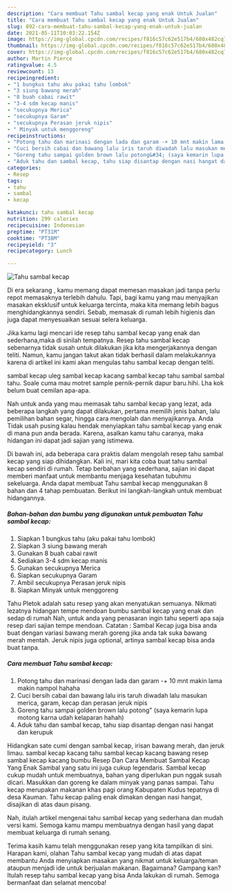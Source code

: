 ```yaml
---
description: "Cara membuat Tahu sambal kecap yang enak Untuk Jualan"
title: "Cara membuat Tahu sambal kecap yang enak Untuk Jualan"
slug: 892-cara-membuat-tahu-sambal-kecap-yang-enak-untuk-jualan
date: 2021-05-11T10:03:22.154Z
image: https://img-global.cpcdn.com/recipes/f816c57c62e517b4/680x482cq70/tahu-sambal-kecap-foto-resep-utama.jpg
thumbnail: https://img-global.cpcdn.com/recipes/f816c57c62e517b4/680x482cq70/tahu-sambal-kecap-foto-resep-utama.jpg
cover: https://img-global.cpcdn.com/recipes/f816c57c62e517b4/680x482cq70/tahu-sambal-kecap-foto-resep-utama.jpg
author: Martin Pierce
ratingvalue: 4.5
reviewcount: 13
recipeingredient:
- "1 bungkus tahu aku pakai tahu lombok"
- "3 siung bawang merah"
- "8 buah cabai rawit"
- "3-4 sdm kecap manis"
- "secukupnya Merica"
- "secukupnya Garam"
- "secukupnya Perasan jeruk nipis"
- " Minyak untuk menggoreng"
recipeinstructions:
- "Potong tahu dan marinasi dengan lada dan garam -+ 10 mnt makin lama makin nampol hahaha"
- "Cuci bersih cabai dan bawang lalu iris taruh diwadah lalu masukan merica, garam, kecap dan perasan jeruk nipis"
- "Goreng tahu sampai golden brown lalu potong&#34; (saya kemarin lupa motong karna udah kelaparan hahah)"
- "Aduk tahu dan sambal kecap, tahu siap disantap dengan nasi hangat dan kerupuk"
categories:
- Resep
tags:
- tahu
- sambal
- kecap

katakunci: tahu sambal kecap 
nutrition: 299 calories
recipecuisine: Indonesian
preptime: "PT31M"
cooktime: "PT38M"
recipeyield: "3"
recipecategory: Lunch

---
```



![Tahu sambal kecap](https://img-global.cpcdn.com/recipes/f816c57c62e517b4/680x482cq70/tahu-sambal-kecap-foto-resep-utama.jpg)

Di era  sekarang , kamu memang dapat memesan masakan jadi tanpa perlu repot memasaknya terlebih dahulu. Tapi, bagi kamu yang mau menyajikan masakan eksklusif untuk keluarga tercinta, maka kita memang lebih bagus menghidangkannya sendiri. Sebab, memasak di rumah lebih higienis dan juga dapat menyesuaikan sesuai selera keluarga.

Jika kamu lagi mencari ide resep tahu sambal kecap yang enak dan sederhana,maka di sinilah tempatnya. Resep tahu sambal kecap  sebenarnya tidak susah untuk dilakukan jika kita mengerjakannya dengan teliti. Namun, kamu jangan takut akan tidak berhasil dalam melakukannya 
karena di artikel ini kami akan mengulas tahu sambal kecap dengan teliti.  

sambal kecap uleg sambal kecap kacang sambal kecap tahu sambal sambal tahu. Soale cuma mau motret sample pernik-pernik dapur baru.hihi. Lha kok belum buat cemilan apa-apa.

Nah untuk anda yang mau memasak tahu sambal kecap yang lezat, ada beberapa langkah yang dapat dilakukan, pertama memilih jenis bahan, lalu pemilihan bahan segar, hingga cara mengolah dan menyajikannya. Anda Tidak usah pusing kalau hendak menyiapkan tahu sambal kecap yang enak di mana pun anda berada. Karena, asalkan kamu  tahu caranya, maka hidangan ini dapat jadi sajian yang istimewa.

Di bawah ini, ada beberapa cara praktis  dalam mengolah resep tahu sambal kecap yang siap dihidangkan. Kali ini, mari kita coba buat tahu sambal kecap sendiri di rumah. Tetap berbahan yang sederhana, sajian ini dapat memberi manfaat untuk membantu menjaga kesehatan tubuhmu sekeluarga. Anda dapat membuat Tahu sambal kecap menggunakan 8 bahan dan 4 tahap pembuatan. Berikut ini langkah-langkah untuk membuat hidangannya.

<!--inarticleads1-->

##### Bahan-bahan dan bumbu yang digunakan untuk pembuatan Tahu sambal kecap:

1. Siapkan 1 bungkus tahu (aku pakai tahu lombok)
1. Siapkan 3 siung bawang merah
1. Gunakan 8 buah cabai rawit
1. Sediakan 3-4 sdm kecap manis
1. Gunakan secukupnya Merica
1. Siapkan secukupnya Garam
1. Ambil secukupnya Perasan jeruk nipis
1. Siapkan  Minyak untuk menggoreng


Tahu Pletok adalah satu resep yang akan menyatukan semuanya. Nikmati lezatnya hidangan tempe mendoan bumbu sambal kecap yang enak dan sedap di rumah Nah, untuk anda yang penasaran ingin tahu seperti apa saja resep dari sajian tempe mendoan. Catatan : Sambal Kecap juga bisa anda buat dengan variasi bawang merah goreng jika anda tak suka bawang merah mentah. Jeruk nipis juga optional, artinya sambal kecap bisa anda buat tanpa. 

<!--inarticleads2-->

##### Cara membuat Tahu sambal kecap:

1. Potong tahu dan marinasi dengan lada dan garam -+ 10 mnt makin lama makin nampol hahaha
1. Cuci bersih cabai dan bawang lalu iris taruh diwadah lalu masukan merica, garam, kecap dan perasan jeruk nipis
1. Goreng tahu sampai golden brown lalu potong&#34; (saya kemarin lupa motong karna udah kelaparan hahah)
1. Aduk tahu dan sambal kecap, tahu siap disantap dengan nasi hangat dan kerupuk


Hidangkan sate cumi dengan sambal kecap, irisan bawang merah, dan jeruk limau. sambal kecap kacang tahu sambal kecap kacang bawang resep sambal kecap kacang bumbu Resep Dan Cara Membuat Sambal Kecap Yang Enak Sambal yang satu ini juga cukup legendaris. Sambal kecap cukup mudah untuk membuatnya, bahan yang diperlukan pun nggak susah dicari. Masukkan dan goreng ke dalam minyak yang panas sampai. Tahu kecap merupakan makanan khas pagi orang Kabupaten Kudus tepatnya di desa Kauman. Tahu kecap paling enak dimakan dengan nasi hangat, disajikan di atas daun pisang. 

Nah, itulah artikel mengenai  tahu sambal kecap  yang sederhana dan mudah versi kami. Semoga kamu mampu membuatnya dengan hasil yang dapat membuat keluarga di rumah senang. 

Terima kasih kamu telah menggunakan resep yang kita tampilkan di sini. Harapan kami, olahan  Tahu sambal kecap yang mudah di atas dapat membantu Anda menyiapkan masakan yang nikmat untuk keluarga/teman ataupun menjadi ide untuk berjualan makanan. Bagaimana? Gampang kan? Itulah resep tahu sambal kecap yang bisa Anda lakukan di rumah. Semoga bermanfaat dan selamat mencoba!

